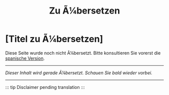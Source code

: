 ﻿---
title: [Zu Ã¼bersetzen]
---

<!-- TODO: translation missing - German version -->

# [Titel zu Ã¼bersetzen]

Diese Seite wurde noch nicht Ã¼bersetzt. Bitte konsultieren Sie vorerst die [spanische Version](/es/mitos-generales-1).

---

*Dieser Inhalt wird gerade Ã¼bersetzt. Schauen Sie bald wieder vorbei.*

---

::: tip
Disclaimer pending translation
:::
